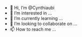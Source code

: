 - 👋 Hi, I’m @Cynthiaubi
- 👀 I’m interested in ...
- 🌱 I’m currently learning ...
- 💞️ I’m looking to collaborate on ...
- 📫 How to reach me ...

<!---
Cynthiaubi/Cynthiaubi is a ✨ special ✨ repository because its `README.md` (this file) appears on your GitHub profile.
You can click the Preview link to take a look at your changes.
--->
